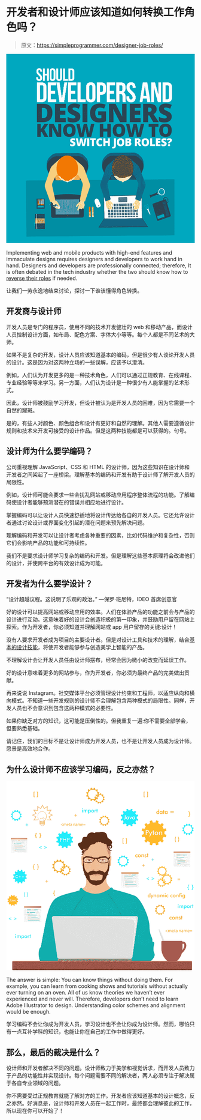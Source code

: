 # 开发者和设计师应该知道如何转换工作角色吗？

> 原文：<https://simpleprogrammer.com/designer-job-roles/>

![](img/d57005388189f0fda84673efde996942.png)

Implementing web and mobile products with high-end features and immaculate designs requires designers and developers to work hand in hand. Designers and developers are professionally connected; therefore, It is often debated in the tech industry whether the two should know how to [reverse their roles](https://simpleprogrammer.com/can-normal-developers-learn-design/) if needed.

让我们一劳永逸地结束讨论，探讨一下谁该懂得角色转换。

## 开发商与设计师

开发人员是专门的程序员，使用不同的技术开发健壮的 web 和移动产品，而设计人员控制设计方面，如布局、配色方案、字体大小等等。每个人都是不同艺术的大师。

如果不是复杂的开发，设计人员应该知道基本的编码，但是很少有人谈论开发人员的设计。这是因为对这两种立场的一些误解，应该予以澄清。

例如，人们认为开发更多的是一种技术角色，人们可以通过正规教育、在线课程、专业经验等等来学习。另一方面，人们认为设计是一种很少有人能掌握的艺术形式。

因此，设计师被鼓励学习开发，但设计被认为是开发人员的困难，因为它需要一个自然的耀斑。

是的，有些人对颜色、颜色组合和设计有更好和自然的理解。其他人需要遵循设计规则和技术来开发可接受的设计作品。但是这两种技能都是可以获得的。句号。

## 设计师为什么要学编码？

公司重视理解 JavaScript、CSS 和 HTML 的设计师，因为这些知识在设计师和开发者之间架起了一座桥梁。理解基本的编码和开发有助于设计师了解开发人员的局限性。

例如，设计师可能会要求一些会扰乱网站或移动应用程序整体流程的功能。了解编码使设计者能够预测潜在的错误并相应地进行设计。

掌握编码可以让设计人员快速舒适地将设计传达给各自的开发人员。它还允许设计者通过讨论设计或界面变化引起的潜在问题来预先解决问题。

理解编码和开发可以让设计者考虑各种重要的因素，比如代码维护和复杂性，否则它们会影响产品的功能和可持续性。

我们不是要求设计师学习复杂的编码和开发。但是理解这些基本原理将会改进他们的设计，并使跨平台的有效设计成为可能。

## 开发者为什么要学设计？

“设计超越议程。这说明了乐观的政治。” —保罗·班尼特，IDEO 首席创意官

好的设计可以提高网站或移动应用的效率。人们在体验产品的功能之前会与产品的设计进行互动。这意味着好的设计会创造积极的第一印象，并鼓励用户留在网站上探索。作为开发者，你必须知道并理解网站或 app 用户留存的关键:设计！

没有人要求开发者成为项目的主要设计者。但是对设计工具和技术的理解，结合[基本的设计技能](https://simpleprogrammer.com/dont-get-obsessed-design-patterns/)，将使开发者能够参与创造美学上智能的产品。

不理解设计会让开发人员任由设计师摆布，经常会因为微小的改变而延误工作。

好的设计意味着更多的网站参与，作为开发者，你必须为最终产品的完美做出贡献。

再来说说 Instagram。社交媒体平台必须管理设计约束和工程师，以适应纵向和横向模式。不知道一些开发规则的设计师不会理解包含两种模式的局限性。同样，开发人员也不会意识到包含这两种模式的必要性。

如果你缺乏对方的知识，这可能是压倒性的。但我重复一遍:你不需要全部学会，但要熟悉基础。

请记住，我们的目标不是让设计师成为开发人员，也不是让开发人员成为设计师。愿景是高效地合作。

## 为什么设计师不应该学习编码，反之亦然？

![](img/2fdf43a4e4cd892afb4ee50166bc8f53.png)

The answer is simple: You can know things without doing them. For example, you can learn from cooking shows and tutorials without actually ever turning on an oven. All of us know theories we haven’t ever experienced and never will. Therefore, developers don’t need to learn Adobe Illustrator to design. Understanding color schemes and alignment would be enough.

学习编码不会让你成为开发人员，学习设计也不会让你成为设计师。然而，哪怕只有一点互补学科的知识，也能让你在自己的工作中做得更好。

## 那么，最后的裁决是什么？

设计师和开发者解决不同的问题。设计师致力于美学和视觉诉求，而开发人员致力于产品的功能性并实现设计。每个问题需要不同的解决者，两人必须专注于解决属于各自专业领域的问题。

你不需要受过正规教育就能了解对方的工作。开发者应该知道基本的设计概念，反之亦然。好消息是，设计师和开发人员在一起工作时，最终都会理解彼此的工作，所以现在你可以开始了！
